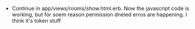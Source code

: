- Continue in app/views/rooms/show.html.erb. Now the javascript code is working, but for soem reason permission dneied erros are happening. I think it's token stuff